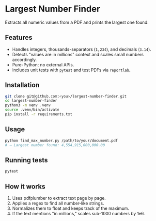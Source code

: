 # Largest Number Finder

Extracts all numeric values from a PDF and prints the largest one found.

## Features

- Handles integers, thousands-separators (`1,234`), and decimals (`3.14`).
- Detects "values are in millions" context and scales small numbers accordingly.
- Pure-Python; no external APIs.
- Includes unit tests with `pytest` and test PDFs via `reportlab`.

## Installation

```bash
git clone git@github.com:<you>/largest-number-finder.git
cd largest-number-finder
python3 -m venv .venv
source .venv/bin/activate
pip install -r requirements.txt
```

## Usage

```bash
python find_max_number.py /path/to/your/document.pdf
# → Largest number found: 4,554,915,000,000.00
```

## Running tests

```bash
pytest
```

## How it works

1. Uses pdfplumber to extract text page by page.
2. Applies a regex to find all number-like strings.
3. Normalizes them to float and keeps track of the maximum.
4. If the text mentions "in millions," scales sub-1000 numbers by 1e6. 